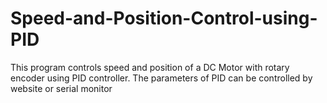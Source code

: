 # Speed-and-Position-Control-using-PID
This program controls speed and position of a DC Motor with rotary encoder using PID controller. The parameters of PID can be controlled by website or serial monitor
